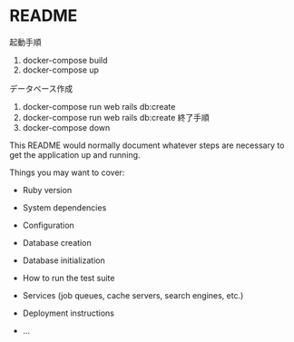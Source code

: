 # README

起動手順

1. docker-compose build
2. docker-compose up

データベース作成
1. docker-compose run web rails db:create
2. docker-compose run web rails db:create
終了手順
1. docker-compose down

This README would normally document whatever steps are necessary to get the
application up and running.

Things you may want to cover:

* Ruby version

* System dependencies

* Configuration

* Database creation

* Database initialization

* How to run the test suite

* Services (job queues, cache servers, search engines, etc.)

* Deployment instructions

* ...
